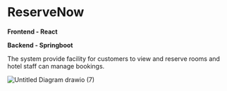 # ReserveNow

**Frontend - React**

**Backend - Springboot**


The system provide facility for customers to view and reserve rooms and
hotel staff can manage bookings.


![Untitled Diagram drawio (7)](https://user-images.githubusercontent.com/64850016/216520041-38675869-f40b-40f6-823d-850962e4d5c4.png)
